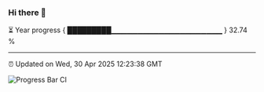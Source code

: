 ### Hi there 👋

⏳ Year progress { █████████▁▁▁▁▁▁▁▁▁▁▁▁▁▁▁▁▁▁▁▁▁ } 32.74 %

---

⏰ Updated on Wed, 30 Apr 2025 12:23:38 GMT

![Progress Bar CI](https://github.com/code-lakshay/GitHub-Actions-Demo/workflows/Progress%20Bar%20CI/badge.svg)
